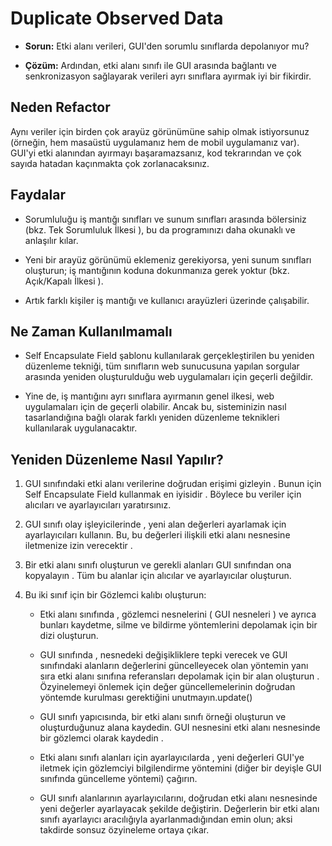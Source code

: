 # Duplicate Observed Data

- **Sorun:** Etki alanı verileri, GUI'den sorumlu sınıflarda depolanıyor mu?

- **Çözüm:** Ardından, etki alanı sınıfı ile GUI arasında bağlantı ve senkronizasyon sağlayarak verileri ayrı sınıflara ayırmak iyi bir fikirdir.

## Neden Refactor

Aynı veriler için birden çok arayüz görünümüne sahip olmak istiyorsunuz (örneğin, hem masaüstü uygulamanız hem de mobil uygulamanız var). GUI'yi etki alanından ayırmayı başaramazsanız, kod tekrarından ve çok sayıda hatadan kaçınmakta çok zorlanacaksınız.

## Faydalar

- Sorumluluğu iş mantığı sınıfları ve sunum sınıfları arasında bölersiniz (bkz. Tek Sorumluluk İlkesi ), bu da programınızı daha okunaklı ve anlaşılır kılar.

- Yeni bir arayüz görünümü eklemeniz gerekiyorsa, yeni sunum sınıfları oluşturun; iş mantığının koduna dokunmanıza gerek yoktur (bkz. Açık/Kapalı İlkesi ).

- Artık farklı kişiler iş mantığı ve kullanıcı arayüzleri üzerinde çalışabilir.

## Ne Zaman Kullanılmamalı

- Self Encapsulate Field şablonu kullanılarak gerçekleştirilen bu yeniden düzenleme tekniği, tüm sınıfların web sunucusuna yapılan sorgular arasında yeniden oluşturulduğu web uygulamaları için geçerli değildir.

- Yine de, iş mantığını ayrı sınıflara ayırmanın genel ilkesi, web uygulamaları için de geçerli olabilir. Ancak bu, sisteminizin nasıl tasarlandığına bağlı olarak farklı yeniden düzenleme teknikleri kullanılarak uygulanacaktır.

## Yeniden Düzenleme Nasıl Yapılır?

1. GUI sınıfındaki etki alanı verilerine doğrudan erişimi gizleyin . Bunun için Self Encapsulate Field kullanmak en iyisidir . Böylece bu veriler için alıcıları ve ayarlayıcıları yaratırsınız.

2. GUI sınıfı olay işleyicilerinde , yeni alan değerleri ayarlamak için ayarlayıcıları kullanın. Bu, bu değerleri ilişkili etki alanı nesnesine iletmenize izin verecektir .

3. Bir etki alanı sınıfı oluşturun ve gerekli alanları GUI sınıfından ona kopyalayın . Tüm bu alanlar için alıcılar ve ayarlayıcılar oluşturun.

4. Bu iki sınıf için bir Gözlemci kalıbı oluşturun:

    - Etki alanı sınıfında , gözlemci nesnelerini ( GUI nesneleri ) ve ayrıca bunları kaydetme, silme ve bildirme yöntemlerini depolamak için bir dizi oluşturun.

    - GUI sınıfında , nesnedeki değişikliklere tepki verecek ve GUI sınıfındaki alanların değerlerini güncelleyecek olan yöntemin yanı sıra etki alanı sınıfına referansları depolamak için bir alan oluşturun . Özyinelemeyi önlemek için değer güncellemelerinin doğrudan yöntemde kurulması gerektiğini unutmayın.update()

    - GUI sınıfı yapıcısında, bir etki alanı sınıfı örneği oluşturun ve oluşturduğunuz alana kaydedin. GUI nesnesini etki alanı nesnesinde bir gözlemci olarak kaydedin .

    - Etki alanı sınıfı alanları için ayarlayıcılarda , yeni değerleri GUI'ye iletmek için gözlemciyi bilgilendirme yöntemini (diğer bir deyişle GUI sınıfında güncelleme yöntemi) çağırın.

    - GUI sınıfı alanlarının ayarlayıcılarını, doğrudan etki alanı nesnesinde yeni değerler ayarlayacak şekilde değiştirin. Değerlerin bir etki alanı sınıfı ayarlayıcı aracılığıyla ayarlanmadığından emin olun; aksi takdirde sonsuz özyineleme ortaya çıkar.
